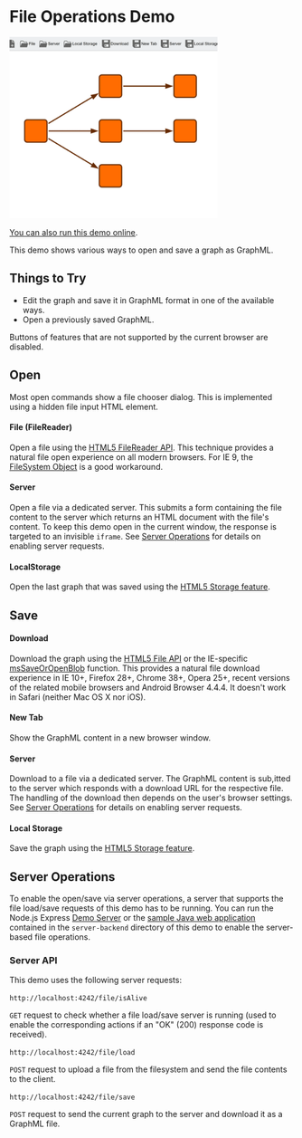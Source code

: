 # File Operations Demo

<img src="../../resources/image/fileoperations.png" alt="demo-thumbnail" height="320"/>

[You can also run this demo online](https://live.yworks.com/demos/view/fileoperations/index.html).

This demo shows various ways to open and save a graph as GraphML.

## Things to Try

- Edit the graph and save it in GraphML format in one of the available ways.
- Open a previously saved GraphML.

Buttons of features that are not supported by the current browser are disabled.

## Open

Most open commands show a file chooser dialog. This is implemented using a hidden file input HTML element.

#### File (FileReader)

Open a file using the [HTML5 FileReader API](https://caniuse.com/#search=filereader). This technique provides a natural file open experience on all modern browsers. For IE 9, the [FileSystem Object](https://msdn.microsoft.com/en-us/library/z9ty6h50%28v=vs.85%29.aspx) is a good workaround.

#### Server

Open a file via a dedicated server. This submits a form containing the file content to the server which returns an HTML document with the file's content. To keep this demo open in the current window, the response is targeted to an invisible `iframe`. See [Server Operations](#server-operations) for details on enabling server requests.

#### LocalStorage

Open the last graph that was saved using the [HTML5 Storage feature](https://www.html5rocks.com/en/features/storage).

## Save

#### Download

Download the graph using the [HTML5 File API](https://caniuse.com/#search=file) or the IE-specific [msSaveOrOpenBlob](<https://msdn.microsoft.com/en-us/library/hh779016(v=vs.85).aspx>) function. This provides a natural file download experience in IE 10+, Firefox 28+, Chrome 38+, Opera 25+, recent versions of the related mobile browsers and Android Browser 4.4.4. It doesn't work in Safari (neither Mac OS X nor iOS).

#### New Tab

Show the GraphML content in a new browser window.

#### Server

Download to a file via a dedicated server. The GraphML content is sub,itted to the server which responds with a download URL for the respective file. The handling of the download then depends on the user's browser settings. See [Server Operations](#server-operations) for details on enabling server requests.

#### Local Storage

Save the graph using the [HTML5 Storage feature](https://www.html5rocks.com/en/features/storage).

## Server Operations

To enable the open/save via server operations, a server that supports the file load/save requests of this demo has to be running. You can run the Node.js Express [Demo Server](../../demo-server/README.html) or the [sample Java web application](server-backend/java/README.html) contained in the `server-backend` directory of this demo to enable the server-based file operations.

### Server API

This demo uses the following server requests:

`http://localhost:4242/file/isAlive`

`GET` request to check whether a file load/save server is running (used to enable the corresponding actions if an "OK" (200) response code is received).

`http://localhost:4242/file/load`

`POST` request to upload a file from the filesystem and send the file contents to the client.

`http://localhost:4242/file/save`

`POST` request to send the current graph to the server and download it as a GraphML file.
